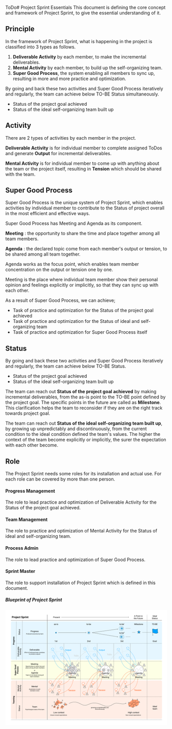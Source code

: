 ToDo# Project Sprint Essentials
This document is defining the core concept and framework of Project Sprint, to give the essential understanding of it.

## Principle
In the framework of Project Sprint, what is happening in the project is classified into 3 types as follows.

1. **Deliverable Activity** by each member, to make the incremental deliverables.
2. **Mental Activity** by each member, to build up the self-organizing team.
3. **Super Good Process**, the system enabling all members to sync up, resulting in more and more practice and optimization.

By going and back these two activities and Super Good Process iteratively and regularly, the team can achieve below TO-BE Status simultaneously.

* Status of the project goal achieved
* Status of the ideal self-organizing team built up

## Activity
There are 2 types of activities by each member in the project.

**Deliverable Activity** is for individual member to complete assigned ToDos and generate **Output** for incremental deliverables.

**Mental Activity** is for individual member to come up with anything about the team or the project itself, resulting in **Tension** which should be shared with the team.

## Super Good Process

Super Good Process is the unique system of Project Sprint, which enables activities by individual member to contribute to the Status of project overall in the most efficient and effective ways.

Super Good Process has Meeting and Agenda as its component.

**Meeting** : the opportunity to share the time and place together among all team members.

**Agenda** : the declared topic come from each member's output or tension, to be shared among all team together.

Agenda works as the focus point, which enables team member concentration on the output or tension one by one.

Meeting is the place where individual team member show their personal opinion and feelings explicitly or implicitly, so that they can sync up with each other.

As a result of Super Good Process, we can achieve;

  * Task of practice and optimization for the Status of the project goal achieved
  * Task of practice and optimization for the Status of ideal and self-organizing team
  * Task of practice and optimization for Super Good Process itself

## Status

By going and back these two activities and Super Good Process iteratively and regularly, the team can achieve below TO-BE Status.

* Status of the project goal achieved
* Status of the ideal self-organizing team built up

The team can reach out **Status of the project goal achieved** by making incremental deliverables, from the as-is point to the TO-BE point defined by the project goal. The specific points in the future are called as **Milestone**. This clarification helps the team to reconsider if they are on the right track towards project goal.

The team can reach out **Status of the ideal self-organizing team built up**, by growing up unpredictably and discontinuously, from the current condition to the ideal condition defined the team's values. The higher the context of the team become explicitly or implicitly, the surer the expectation with each other become.

## Role
The Project Sprint needs some roles for its installation and actual use.
For each role can be covered by more than one person.

#### Progress Management
The role to lead practice and optimization of Deliverable Activity for the Status of the project goal achieved.

#### Team Management
The role to practice and optimization of Mental Activity for the Status of ideal and self-organizing team.

#### Process Admin
The role to lead practice and optimization of Super Good Process.

#### Sprint Master
The role to support installation of Project Sprint which is defined in this document.

##### Blueprint of Project Sprint
![プロジェクトスプリント概念図](images/ps-en.png)
